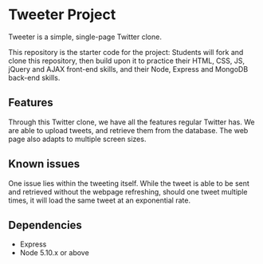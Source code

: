 # Tweeter Project

Tweeter is a simple, single-page Twitter clone.

This repository is the starter code for the project: Students will fork and clone this repository, then build upon it to practice their HTML, CSS, JS, jQuery and AJAX front-end skills, and their Node, Express and MongoDB back-end skills.

## Features

Through this Twitter clone, we have all the features regular Twitter has.  We are able to upload tweets, and retrieve them from the database.  The web page also adapts to multiple screen sizes.

## Known issues

One issue lies within the tweeting itself. While the tweet is able to be sent and retrieved without the webpage refreshing, should one tweet multiple times, it will load the same tweet at an exponential rate.



## Dependencies

- Express
- Node 5.10.x or above
